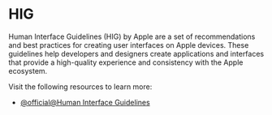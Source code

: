 # HIG

Human Interface Guidelines (HIG) by Apple are a set of recommendations and best practices for creating user interfaces on Apple devices. These guidelines help developers and designers create applications and interfaces that provide a high-quality experience and consistency with the Apple ecosystem.

Visit the following resources to learn more:

- [@official@Human Interface Guidelines](https://developer.apple.com/design/human-interface-guidelines)
